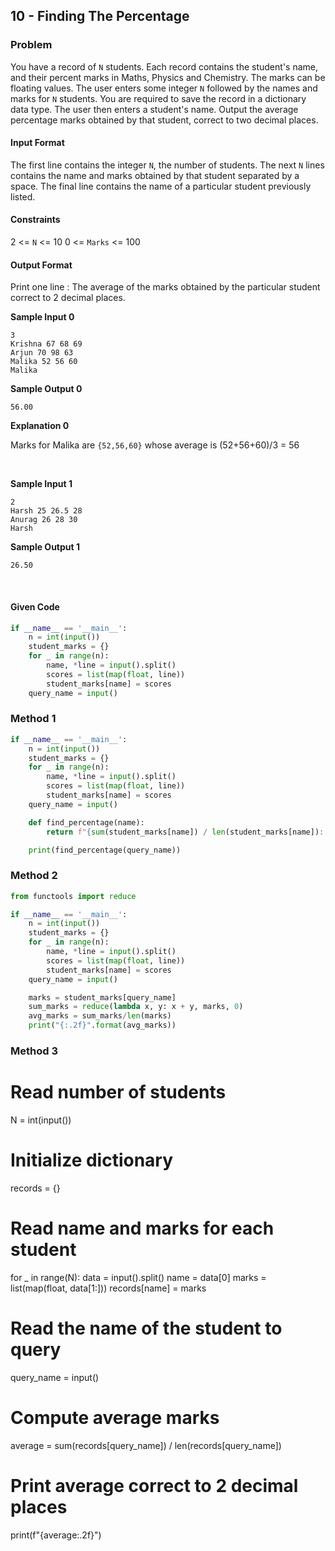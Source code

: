 ## 10 - Finding The Percentage
### Problem

You have a record of `N` students. Each record contains the student's name, and their percent marks in Maths, Physics and Chemistry. The marks can be floating values. The user enters some integer `N` followed by the names and marks for `N` students. You are required to save the record in a dictionary data type. The user then enters a student's name. Output the average percentage marks obtained by that student, correct to two decimal places.

#### Input Format

The first line contains the integer `N`, the number of students. The next `N` lines contains the name and marks obtained by that student separated by a space. The final line contains the name of a particular student previously listed.



#### Constraints

2 <= `N` <= 10
0 <= `Marks` <= 100



#### Output Format

Print one line : The average of the marks obtained by the particular student correct to 2 decimal places.

**Sample Input 0**

```
3
Krishna 67 68 69
Arjun 70 98 63
Malika 52 56 60
Malika
```

**Sample Output 0**

```
56.00
```

**Explanation 0**

Marks for Malika are `{52,56,60}` whose average is (52+56+60)/3 = 56

<br>


**Sample Input 1**

```
2
Harsh 25 26.5 28
Anurag 26 28 30
Harsh
```

**Sample Output 1**

```
26.50
```

<br>


#### Given Code

```python
if __name__ == '__main__':
    n = int(input())
    student_marks = {}
    for _ in range(n):
        name, *line = input().split()
        scores = list(map(float, line))
        student_marks[name] = scores
    query_name = input()
```

### Method 1

```python
if __name__ == '__main__':
    n = int(input())
    student_marks = {}
    for _ in range(n):
        name, *line = input().split()
        scores = list(map(float, line))
        student_marks[name] = scores
    query_name = input()

    def find_percentage(name):
        return f"{sum(student_marks[name]) / len(student_marks[name]):.2f}"

    print(find_percentage(query_name))
```

### Method 2

```python
from functools import reduce

if __name__ == '__main__':
    n = int(input())
    student_marks = {}
    for _ in range(n):
        name, *line = input().split()
        scores = list(map(float, line))
        student_marks[name] = scores
    query_name = input()

    marks = student_marks[query_name]
    sum_marks = reduce(lambda x, y: x + y, marks, 0)
    avg_marks = sum_marks/len(marks)
    print("{:.2f}".format(avg_marks))

```
### Method 3
# Read number of students
N = int(input())

# Initialize dictionary
records = {}

# Read name and marks for each student
for _ in range(N):
    data = input().split()
    name = data[0]
    marks = list(map(float, data[1:]))
    records[name] = marks

# Read the name of the student to query
query_name = input()

# Compute average marks
average = sum(records[query_name]) / len(records[query_name])

# Print average correct to 2 decimal places
print(f"{average:.2f}")
```
